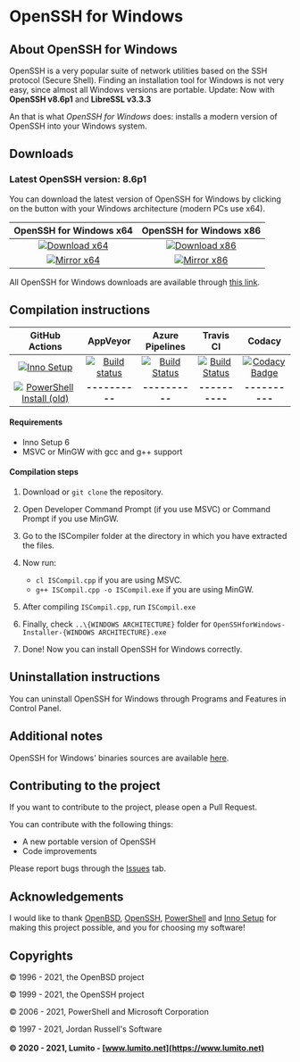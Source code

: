 # OpenSSH for Windows

## About OpenSSH for Windows

OpenSSH is a very popular suite of network utilities based on the SSH protocol (Secure Shell). Finding an installation tool for Windows is not very easy, since almost all Windows versions are portable. Update: Now with **OpenSSH v8.6p1** and **LibreSSL v3.3.3**

An that is what *OpenSSH for Windows* does: installs a modern version of OpenSSH into your Windows system.

## Downloads

### Latest OpenSSH version: 8.6p1

You can download the latest version of OpenSSH for Windows by clicking on the button with your Windows architecture (modern PCs use x64).

| OpenSSH for Windows x64 | OpenSSH for Windows x86 |
|:-:|:-:|
| [![Download x64](https://img.shields.io/badge/Download-x64-blue.svg)](https://dl.lumito.net/public/repos/OpenSSH-for-Windows/8.6p1/OpenSSH-for-Windows-8.6p1-x64.exe) | [![Download x86](https://img.shields.io/badge/Download-x86-green.svg)](https://dl.lumito.net/public/repos/OpenSSH-for-Windows/8.6p1/OpenSSH-for-Windows-8.6p1-x86.exe) |
| [![Mirror x64](https://img.shields.io/badge/Mirror-x64-blue.svg)](https://github.com/LumitoLuma/OpenSSH-for-Windows/releases/download/8.6p1/OpenSSH-for-Windows-8.6p1-x64.exe) | [![Mirror x86](https://img.shields.io/badge/Mirror-x86-green.svg)](https://github.com/LumitoLuma/OpenSSH-for-Windows/releases/download/8.6p1/OpenSSH-for-Windows-8.6p1-x86.exe) |

All OpenSSH for Windows downloads are available through [this link](https://github.com/LumitoLuma/OpenSSH-for-Windows/releases).

## Compilation instructions

|                        GitHub Actions                        |                           AppVeyor                           |                       Azure Pipelines                        |                          Travis CI                           |                            Codacy                            |
| :----------------------------------------------------------: | :----------------------------------------------------------: | :----------------------------------------------------------: | :----------------------------------------------------------: | :----------------------------------------------------------: |
| [![Inno Setup](https://github.com/LumitoLuma/OpenSSH-for-Windows/workflows/Inno%20Setup/badge.svg)](https://github.com/LumitoLuma/OpenSSH-for-Windows/actions?query=workflow%3A%22Inno+Setup%22) | [![Build status](https://ci.appveyor.com/api/projects/status/na7ther37swbma0i?svg=true)](https://ci.appveyor.com/project/LumitoLuma/OpenSSHforWindows-Installer) | [![Build Status](https://lumito.visualstudio.com/GitHub/_apis/build/status/LumitoLuma.OpenSSH-for-Windows?branchName=master)](https://lumito.visualstudio.com/GitHub/_build/latest?definitionId=23&branchName=master) | [![Build Status](https://travis-ci.com/LumitoLuma/OpenSSH-for-Windows.svg?branch=master)](https://travis-ci.com/LumitoLuma/OpenSSH-for-Windows) | [![Codacy Badge](https://app.codacy.com/project/badge/Grade/0285d9a57f52467d8f5b006386b1ffba)](https://www.codacy.com/gh/LumitoLuma/OpenSSH-for-Windows/dashboard?utm_source=github.com&amp;utm_medium=referral&amp;utm_content=LumitoLuma/OpenSSH-for-Windows&amp;utm_campaign=Badge_Grade) |
| [![PowerShell Install (old)](https://github.com/LumitoLuma/OpenSSH-for-Windows/workflows/PowerShell%20Install%20(old)/badge.svg)](https://github.com/LumitoLuma/OpenSSH-for-Windows/actions?query=workflow%3A%22PowerShell+Install+%28old%29%22) |                        **----------**                        |                        **----------**                        |                        **----------**                        |                        **----------**                        |

#### Requirements
-   Inno Setup 6
-   MSVC or MinGW with gcc and g++ support

#### Compilation steps
1.  Download or `git clone` the repository.

2.  Open Developer Command Prompt (if you use MSVC) or Command Prompt if you use MinGW.

3.  Go to the ISCompiler folder at the directory in which you have extracted the files.

4.  Now run:

    -   `cl ISCompil.cpp` if you are using MSVC.
    -   `g++ ISCompil.cpp -o ISCompil.exe` if you are using MinGW.

5.  After compiling `ISCompil.cpp`, run `ISCompil.exe`

6.  Finally, check `..\{WINDOWS ARCHITECTURE}` folder for `OpenSSHforWindows-Installer-{WINDOWS ARCHITECTURE}.exe`

7.  Done! Now you can install OpenSSH for Windows correctly.

## Uninstallation instructions

You can uninstall OpenSSH for Windows through Programs and Features in Control Panel.

## Additional notes

OpenSSH for Windows' binaries sources are available [here](https://github.com/LumitoLuma/openssh-portable).

## Contributing to the project

If you want to contribute to the project, please open a Pull Request.

You can contribute with the following things:

-   A new portable version of OpenSSH
-   Code improvements

Please report bugs through the [Issues](https://github.com/LumitoLuma/OpenSSH-for-Windows/issues) tab.

## Acknowledgements

I would like to thank [OpenBSD](https://www.openbsd.org), [OpenSSH](https://www.openssh.org), [PowerShell](https://github.com/PowerShell) and [Inno Setup](https://www.innosetup.com) for making this project possible, and you for choosing my software!

## Copyrights

© 1996 - 2021, the OpenBSD project

© 1999 - 2021, the OpenSSH project

© 2006 - 2021, PowerShell and Microsoft Corporation

© 1997 - 2021, Jordan Russell's Software
<br><br>
**© 2020 - 2021, Lumito - [www.lumito.net](https://www.lumito.net)**
